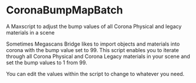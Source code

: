 # CoronaBumpMapBatch
A Maxscript to adjust the bump values of all Corona Physical and legacy materials in a scene

Sometimes Megascans Bridge likes to import objects and materials into corona with the bump value set to 99.
This script enables you to iterate through all Corona Physical and Corona Legacy materials in your scene and set the bump values to 1 from 99.

You can edit the values within the script to change to whatever you need.
